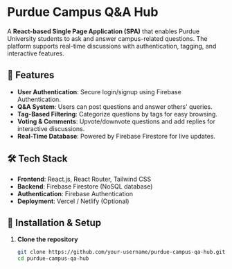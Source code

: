 # Purdue Campus Q&A Hub

A **React-based Single Page Application (SPA)** that enables Purdue University students to ask and answer campus-related questions. The platform supports real-time discussions with authentication, tagging, and interactive features.

## 🚀 Features

- **User Authentication**: Secure login/signup using Firebase Authentication.
- **Q&A System**: Users can post questions and answer others' queries.
- **Tag-Based Filtering**: Categorize questions by tags for easy browsing.
- **Voting & Comments**: Upvote/downvote questions and add replies for interactive discussions.
- **Real-Time Database**: Powered by Firebase Firestore for live updates.

## 🛠️ Tech Stack

- **Frontend**: React.js, React Router, Tailwind CSS
- **Backend**: Firebase Firestore (NoSQL database)
- **Authentication**: Firebase Authentication
- **Deployment**: Vercel / Netlify (Optional)

## 🔧 Installation & Setup

1. **Clone the repository**
   ```sh
   git clone https://github.com/your-username/purdue-campus-qa-hub.git
   cd purdue-campus-qa-hub
